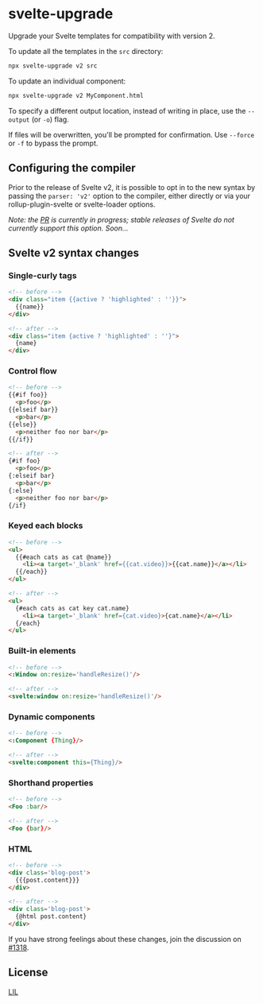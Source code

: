 # svelte-upgrade

Upgrade your Svelte templates for compatibility with version 2.

To update all the templates in the `src` directory:

```bash
npx svelte-upgrade v2 src
```

To update an individual component:

```bash
npx svelte-upgrade v2 MyComponent.html
```

To specify a different output location, instead of writing in place, use the `--output` (or `-o`) flag.

If files will be overwritten, you'll be prompted for confirmation. Use `--force` or `-f` to bypass the prompt.


## Configuring the compiler

Prior to the release of Svelte v2, it is possible to opt in to the new syntax by passing the `parser: 'v2'` option to the compiler, either directly or via your rollup-plugin-svelte or svelte-loader options.

*Note: the [PR](https://github.com/sveltejs/svelte/pull/1330) is currently in progress; stable releases of Svelte do not currently support this option. Soon...*


## Svelte v2 syntax changes

### Single-curly tags

```html
<!-- before -->
<div class="item {{active ? 'highlighted' : ''}}">
  {{name}}
</div>

<!-- after -->
<div class="item {active ? 'highlighted' : ''}">
  {name}
</div>
```

### Control flow

```html
<!-- before -->
{{#if foo}}
  <p>foo</p>
{{elseif bar}}
  <p>bar</p>
{{else}}
  <p>neither foo nor bar</p>
{{/if}}

<!-- after -->
{#if foo}
  <p>foo</p>
{:elseif bar}
  <p>bar</p>
{:else}
  <p>neither foo nor bar</p>
{/if}
```

### Keyed each blocks

```html
<!-- before -->
<ul>
  {{#each cats as cat @name}}
    <li><a target='_blank' href={{cat.video}}>{{cat.name}}</a></li>
  {{/each}}
</ul>

<!-- after -->
<ul>
  {#each cats as cat key cat.name}
    <li><a target='_blank' href={cat.video}>{cat.name}</a></li>
  {/each}
</ul>
```

### Built-in elements

```html
<!-- before -->
<:Window on:resize='handleResize()'/>

<!-- after -->
<svelte:window on:resize='handleResize()'/>
```

### Dynamic components

```html
<!-- before -->
<:Component {Thing}/>

<!-- after -->
<svelte:component this={Thing}/>
```

### Shorthand properties

```html
<!-- before -->
<Foo :bar/>

<!-- after -->
<Foo {bar}/>
```

### HTML

```html
<!-- before -->
<div class='blog-post'>
  {{{post.content}}}
</div>

<!-- after -->
<div class='blog-post'>
  {@html post.content}
</div>
```

If you have strong feelings about these changes, join the discussion on [#1318](https://github.com/sveltejs/svelte/issues/1318).


## License

[LIL](LICENSE)
